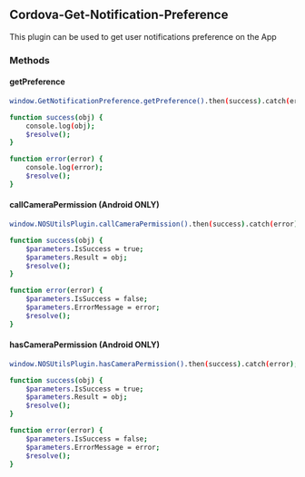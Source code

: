 


## Cordova-Get-Notification-Preference

This plugin can be used to get user notifications preference on the App

### Methods

#### getPreference

```bash
window.GetNotificationPreference.getPreference().then(success).catch(error);

function success(obj) {   
    console.log(obj); 
    $resolve();
}

function error(error) {    
    console.log(error);
    $resolve();
}
```

#### callCameraPermission (Android ONLY)

```bash
window.NOSUtilsPlugin.callCameraPermission().then(success).catch(error);

function success(obj) {   
    $parameters.IsSuccess = true;
    $parameters.Result = obj; 
    $resolve();
}

function error(error) {    
    $parameters.IsSuccess = false;
    $parameters.ErrorMessage = error;
    $resolve();
}
```

#### hasCameraPermission (Android ONLY)

```bash
window.NOSUtilsPlugin.hasCameraPermission().then(success).catch(error);

function success(obj) {   
    $parameters.IsSuccess = true;
    $parameters.Result = obj; 
    $resolve();
}

function error(error) {    
    $parameters.IsSuccess = false;
    $parameters.ErrorMessage = error;
    $resolve();
}
```
